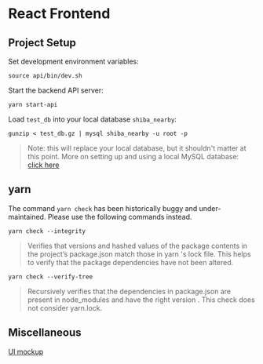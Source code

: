 # React Frontend
## Project Setup
Set development environment variables:
```
source api/bin/dev.sh
```
Start the backend API server:
```
yarn start-api
```
Load `test_db` into your local database `shiba_nearby`:
```
gunzip < test_db.gz | mysql shiba_nearby -u root -p
```
> Note: this will replace your local database, but it shouldn't matter at this point. More on setting up and using a
> local MySQL database: [click here](../backend/README.md#setting-up-mysql-database)

## yarn
The command `yarn check` has been historically buggy and under-maintained. Please use the following commands instead.
```
yarn check --integrity
```
> Verifies that versions and hashed values of the package contents in the project’s package.json match those in yarn
>'s lock file. This helps to verify that the package dependencies have not been altered.
```
yarn check --verify-tree
```
> Recursively verifies that the dependencies in package.json are present in node_modules and have the right version
>. This check does not consider yarn.lock.

## Miscellaneous
[UI mockup](https://rp.mockplus.com/run/Bz-NJt4jwK/bT0eRYaJfM?cps=expand&rps=expand&nav=1&ha=1&la=1&fc=0&out=0&rt=1&moduleID=zZaWOQ4d4OMZ&appID=FW1Q6W1BVULe)
